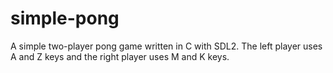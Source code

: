 # simple-pong
A simple two-player pong game written in C with SDL2.
The left player uses A and Z keys and the right player uses M and K keys.
